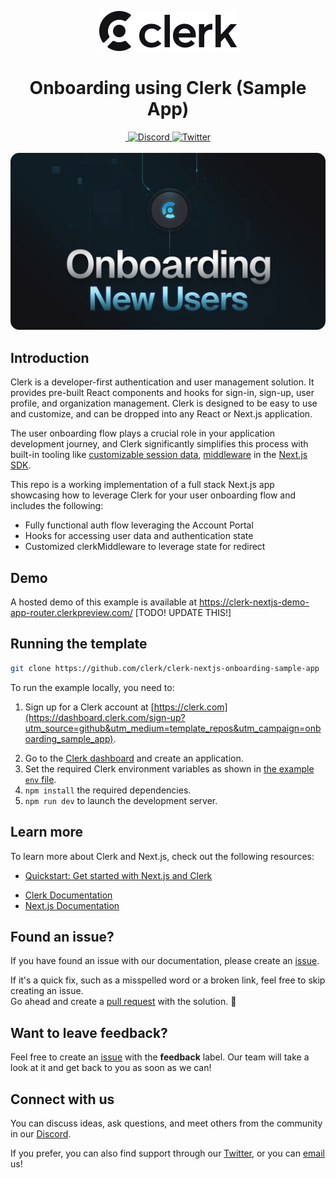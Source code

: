 <p align="center">
  <a href="https://clerk.com?utm_source=github&utm_medium=clerk_docs" target="_blank" rel="noopener noreferrer">
   <picture>
      <source media="(prefers-color-scheme: dark)" srcset="./public/clerk-logo-white.png">
      <img src="./public/clerk-logo-black.png" height="64">
    </picture>
  </a>
  <br />
</p>
<div align="center">
  <h1>
   Onboarding using Clerk (Sample App)
  </h1>
  <a href="https://www.npmjs.com/package/@clerk/clerk-js">
    <img alt="" src="https://img.shields.io/npm/dm/@clerk/clerk-js" />
  </a>
  <a href="https://discord.com/invite/b5rXHjAg7A">
    <img alt="Discord" src="https://img.shields.io/discord/856971667393609759?color=7389D8&label&logo=discord&logoColor=ffffff" />
  </a>
  <a href="https://twitter.com/clerkdev">
    <img alt="Twitter" src="https://img.shields.io/twitter/url.svg?label=%40clerkdev&style=social&url=https%3A%2F%2Ftwitter.com%2Fclerkdev" />
  </a> 
  <br />
  <br />
  <img alt="Clerk Hero Image" src="./public/og.png">
</div>

## Introduction

Clerk is a developer-first authentication and user management solution. It provides pre-built React components and hooks for sign-in, sign-up, user profile, and organization management. Clerk is designed to be easy to use and customize, and can be dropped into any React or Next.js application.

The user onboarding flow plays a crucial role in your application development journey, and Clerk significantly simplifies this process with built-in tooling like [customizable session data](https://clerk.com/docs/users/metadata#public-metadata), [middleware](https://clerk.com/docs/references/nextjs/auth-middleware#auth-middleware) in the [Next.js SDK](https://clerk.com/docs/references/nextjs/overview).

This repo is a working implementation of a full stack Next.js app showcasing how to leverage Clerk for your user onboarding flow and includes the following:

- Fully functional auth flow leveraging the Account Portal 
- Hooks for accessing user data and authentication state
- Customized clerkMiddleware to leverage state for redirect


## Demo

A hosted demo of this example is available at https://clerk-nextjs-demo-app-router.clerkpreview.com/ [TODO! UPDATE THIS!]

## Running the template

```bash
git clone https://github.com/clerk/clerk-nextjs-onboarding-sample-app 
```

To run the example locally, you need to:

<!-- TODO: UPDATE THIS UTM -->

1. Sign up for a Clerk account at [https://clerk.com](https://dashboard.clerk.com/sign-up?utm_source=github&utm_medium=template_repos&utm_campaign=onboarding_sample_app).
<!-- TODO: UPDATE THIS UTM -->
2. Go to the [Clerk dashboard](https://dashboard.clerk.com?utm_source=github&utm_medium=template_repos&utm_campaign=onboarding_sample_app) and create an application.
3. Set the required Clerk environment variables as shown in [the example `env` file](./.env.template).
4. `npm install` the required dependencies.
5. `npm run dev` to launch the development server.

## Learn more

To learn more about Clerk and Next.js, check out the following resources:

<!-- TODO: UPDATE THIS UTM -->

- [Quickstart: Get started with Next.js and Clerk](https://clerk.com/docs/quickstarts/nextjs?utm_source=github&utm_medium=template_repos&utm_campaign=onboarding_sample_app)
<!-- TODO: UPDATE THIS UTM -->
- [Clerk Documentation](https://clerk.com/docs?utm_source=github&utm_medium=template_repos&utm_campaign=onboarding_sample_app)
- [Next.js Documentation](https://nextjs.org/docs)

## Found an issue?

If you have found an issue with our documentation, please create an [issue](https://github.com/clerkinc/clerk-nextjs-demo-app-router/issues).

If it's a quick fix, such as a misspelled word or a broken link, feel free to skip creating an issue.  
Go ahead and create a [pull request](https://github.com/clerkinc/clerk-nextjs-demo-app-router/pulls) with the solution. :rocket:

## Want to leave feedback?

Feel free to create an [issue]() with the **feedback** label. Our team will take a look at it and get back to you as soon as we can!

## Connect with us

You can discuss ideas, ask questions, and meet others from the community in our [Discord](https://discord.com/invite/b5rXHjAg7A).

If you prefer, you can also find support through our [Twitter](https://twitter.com/ClerkDev), or you can [email](mailto:support@clerk.com) us!
